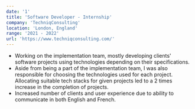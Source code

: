 ```yaml
---
date: '1'
title: 'Software Developer - Internship'
company: 'TechniqConsulting'
location: 'London, England'
range: '2021 - 2022'
url: 'https://www.techniqconsulting.com/'
---
```


- Working on the implementation team, mostly developing clients' software projects using technologies depending on their specifications.
- Aside from being a part of the implementation team, I was also responsible for choosing the technologies used for each project. Allocating suitable tech stacks for given projects led to a 2 times increase in the completion of projects.
- Increased number of clients and user experience due to ability to communicate in both English and French.
